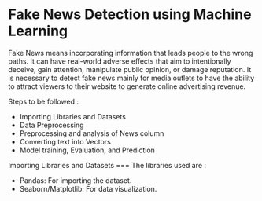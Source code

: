 # Fake News Detection using Machine Learning

Fake News means incorporating information that leads people to the wrong paths. It can have real-world adverse effects that aim to intentionally deceive, gain attention, manipulate public opinion, or damage reputation. It is necessary to detect fake news mainly for media outlets to have the ability to attract viewers to their website to generate online advertising revenue.

Steps to be followed :

* Importing Libraries and Datasets
* Data Preprocessing
* Preprocessing and analysis of News column
* Converting text into Vectors
* Model training, Evaluation, and Prediction

Importing Libraries and Datasets ===
The libraries used are : 

* Pandas: For importing the dataset.
* Seaborn/Matplotlib: For data visualization.
